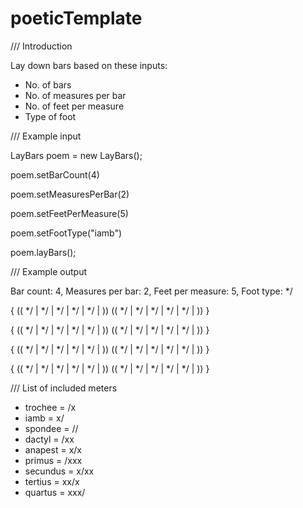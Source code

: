 # poeticTemplate
/// Introduction

Lay down bars based on these inputs:

* No. of bars
* No. of measures per bar
* No. of feet per measure
* Type of foot

/// Example input

LayBars poem = new LayBars();

poem.setBarCount(4)

poem.setMeasuresPerBar(2)

poem.setFeetPerMeasure(5)

poem.setFootType("iamb")

poem.layBars();

/// Example output

Bar count: 4, Measures per bar: 2, Feet per measure: 5, Foot type:  */ 

{  ((  */  |  */  |  */  |  */  |  */  |  ))  ((  */  |  */  |  */  |  */  |  */  |  ))  }

{  ((  */  |  */  |  */  |  */  |  */  |  ))  ((  */  |  */  |  */  |  */  |  */  |  ))  }

{  ((  */  |  */  |  */  |  */  |  */  |  ))  ((  */  |  */  |  */  |  */  |  */  |  ))  }

{  ((  */  |  */  |  */  |  */  |  */  |  ))  ((  */  |  */  |  */  |  */  |  */  |  ))  }

/// List of included meters

* trochee = /x
* iamb = x/
* spondee = //
* dactyl = /xx
* anapest = x/x
* primus = /xxx
* secundus = x/xx
* tertius = xx/x
* quartus = xxx/
